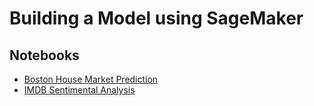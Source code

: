 # Building a Model using SageMaker

## Notebooks

* [Boston House Market Prediction](./notebooks/boston_housing_xgboost_batch_transform_high_level.md)
* [IMDB Sentimental Analysis](./notebooks/imdb_sentiment_analysis_xgboost_batch_transform.md)
